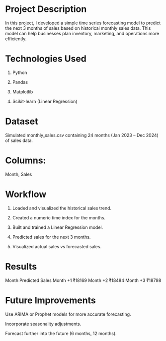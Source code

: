 # Project Description

In this project, I developed a simple time series forecasting model to predict the next 3 months of sales based on historical monthly sales data.
This model can help businesses plan inventory, marketing, and operations more efficiently.

# Technologies Used
1. Python

2. Pandas

3. Matplotlib

4. Scikit-learn (Linear Regression)

# Dataset

Simulated monthly_sales.csv containing 24 months (Jan 2023 – Dec 2024) of sales data.

# Columns: 
Month, Sales

# Workflow
1. Loaded and visualized the historical sales trend.

2. Created a numeric time index for the months.

3. Built and trained a Linear Regression model.

4. Predicted sales for the next 3 months.

5. Visualized actual sales vs forecasted sales.

# Results

Month	    Predicted Sales
Month +1	₹18169
Month +2	₹18484
Month +3	₹18798


# Future Improvements
Use ARIMA or Prophet models for more accurate forecasting.

Incorporate seasonality adjustments.

Forecast further into the future (6 months, 12 months).

